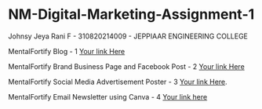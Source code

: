 # NM-Digital-Marketing-Assignment-1

Johnsy Jeya Rani F - 310820214009 - JEPPIAAR ENGINEERING COLLEGE

MentalFortify Blog - 1
[Your link Here](https://johnsyrani21.blogspot.com/2023/09/parenting-with-heart.html)


MentalFortify Brand Business Page and Facebook Post - 2
[Your link Here](https://www.facebook.com/profile.php?id=61552857722465&mibextid=ZbWKwL)


MentalFortify Social Media Advertisement Poster - 3
[Your link Here](https://m.facebook.com/story.php?story_fbid=pfbid02KNUq9fKi3ptxJAMy2PuSivHnaDzvm9UpfktMHpYQKtaT7Q9fXNWn3Qi3xbnv9FWpl&id=61552857722465&mibextid=Nif5oz).


MentalFortify Email Newsletter using Canva - 4
[Your link here](https://drive.google.com/file/d/1q4SV2w8lhiKJgg5A-JrBLXJwb6GxAXkZ/view?usp=sharing)
